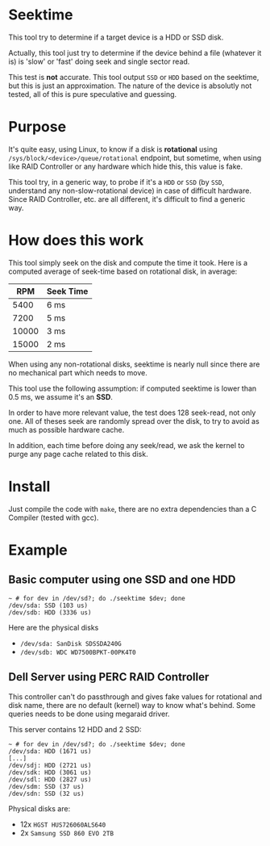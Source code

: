 # Seektime
This tool try to determine if a target device is a HDD or SSD disk.

Actually, this tool just try to determine if the device behind a file (whatever it is)
is 'slow' or 'fast' doing seek and single sector read.

This test is **not** accurate. This tool output `SSD` or `HDD` based on the seektime,
but this is just an approximation. The nature of the device is absolutly not tested,
all of this is pure speculative and guessing.

# Purpose
It's quite easy, using Linux, to know if a disk is **rotational** using `/sys/block/<device>/queue/rotational`
endpoint, but sometime, when using like RAID Controller or any hardware which hide this, this value is fake.

This tool try, in a generic way, to probe if it's a `HDD` or `SSD` (by `SSD`, understand any non-slow-rotational device)
in case of difficult hardware. Since RAID Controller, etc. are all different, it's difficult to find a generic way.

# How does this work
This tool simply seek on the disk and compute the time it took.
Here is a computed average of seek-time based on rotational disk, in average:

| RPM   | Seek Time |
| ----- | --------- |
| 5400  | 6 ms      |
| 7200  | 5 ms      |
| 10000 | 3 ms      |
| 15000 | 2 ms      |

When using any non-rotational disks, seektime is nearly null since there are no mechanical
part which needs to move.

This tool use the following assumption: if computed seektime is lower than 0.5 ms, we assume it's an **SSD**.

In order to have more relevant value, the test does 128 seek-read, not only one. All of theses seek
are randomly spread over the disk, to try to avoid as much as possible hardware cache.

In addition, each time before doing any seek/read, we ask the kernel to purge any page cache related to this disk.

# Install
Just compile the code with `make`, there are no extra dependencies than a C Compiler (tested with gcc).

# Example

## Basic computer using one SSD and one HDD
```
~ # for dev in /dev/sd?; do ./seektime $dev; done
/dev/sda: SSD (103 us)
/dev/sdb: HDD (3336 us)
```

Here are the physical disks
- `/dev/sda: SanDisk SDSSDA240G`
- `/dev/sdb: WDC WD7500BPKT-00PK4T0`

## Dell Server using PERC RAID Controller
This controller can't do passthrough and gives fake values for rotational
and disk name, there are no default (kernel) way to know what's behind.
Some queries needs to be done using megaraid driver.

This server contains 12 HDD and 2 SSD:
```
~ # for dev in /dev/sd?; do ./seektime $dev; done
/dev/sda: HDD (1671 us)
[...]
/dev/sdj: HDD (2721 us)
/dev/sdk: HDD (3061 us)
/dev/sdl: HDD (2827 us)
/dev/sdm: SSD (37 us)
/dev/sdn: SSD (32 us)
```

Physical disks are:
- 12x `HGST HUS726060ALS640`
- 2x `Samsung SSD 860 EVO 2TB`
